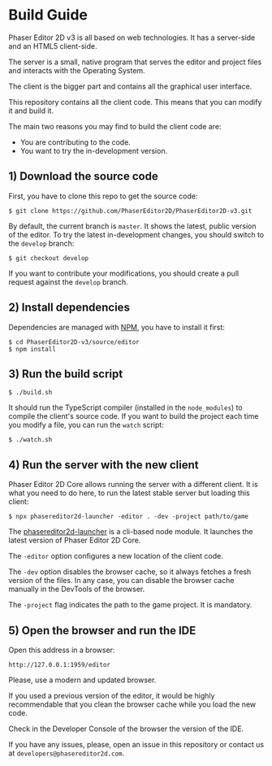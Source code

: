 # Build Guide

Phaser Editor 2D v3 is all based on web technologies. It has a server-side and an HTML5 client-side.

The server is a small, native program that serves the editor and project files and interacts with the Operating System.

The client is the bigger part and contains all the graphical user interface.

This repository contains all the client code. This means that you can modify it and build it.

The main two reasons you may find to build the client code are: 

* You are contributing to the code.
* You want to try the in-development version.


## 1) Download the source code

First, you have to clone this repo to get the source code:

```
$ git clone https://github.com/PhaserEditor2D/PhaserEditor2D-v3.git
```

By default, the current branch is `master`. It shows the latest, public version of the editor. To try the latest in-development changes, you should switch to the `develop` branch:

```
$ git checkout develop
```

If you want to contribute your modifications, you should create a pull request against the `develop` branch.

## 2) Install dependencies

Dependencies are managed with [NPM](https://www.npmjs.com/), you have to install it first:

```
$ cd PhaserEditor2D-v3/source/editor
$ npm install

```

## 3) Run the build script

```
$ ./build.sh
```

It should run the TypeScript compiler (installed in the `node_modules`) to compile the client's source code.
If you want to build the project each time you modify a file, you can run the `watch` script:

```
$ ./watch.sh
```
 
## 4) Run the server with the new client

Phaser Editor 2D Core allows running the server with a different client. It is what you need to do here, to run the latest stable server but loading this client:

```
$ npx phasereditor2d-launcher -editor . -dev -project path/to/game
```

The [phasereditor2d-launcher](https://www.npmjs.com/package/phasereditor2d-launcher) is a cli-based node module. It launches the latest version of Phaser Editor 2D Core.

The `-editor` option configures a new location of the client code.

The `-dev` option disables the browser cache, so it always fetches a fresh version of the files. In any case, you can disable the browser cache manually in the DevTools of the browser.

The `-project` flag indicates the path to the game project. It is mandatory.

## 5) Open the browser and run the IDE

Open this address in a browser:

```
http://127.0.0.1:1959/editor
```

Please, use a modern and updated browser.

If you used a previous version of the editor, it would be highly recommendable that you clean the browser cache while you load the new code.

Check in the Developer Console of the browser the version of the IDE.

If you have any issues, please, open an issue in this repository or contact us at `developers@phasereditor2d.com`. 